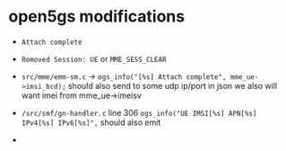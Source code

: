 # open5gs modifications

- `Attach complete`
- `Removed Session: UE` or `MME_SESS_CLEAR`


- `src/mme/emm-sm.c` -> `ogs_info("[%s] Attach complete", mme_ue->imsi_bcd);` should also send to some udp ip/port in json we also will want imei from mme_ue->imeisv
- `/src/smf/gn-handler.c` line 306 `ogs_info("UE IMSI[%s] APN[%s] IPv4[%s] IPv6[%s]",` should also emit
- 

